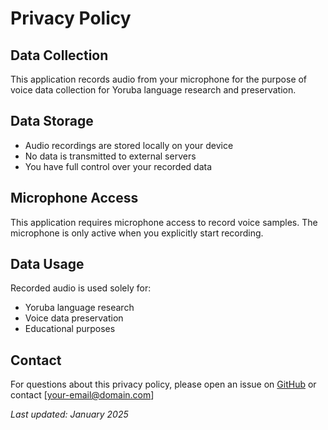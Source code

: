# Privacy Policy

## Data Collection
This application records audio from your microphone for the purpose of voice data collection for Yoruba language research and preservation.

## Data Storage
- Audio recordings are stored locally on your device
- No data is transmitted to external servers
- You have full control over your recorded data

## Microphone Access
This application requires microphone access to record voice samples. The microphone is only active when you explicitly start recording.

## Data Usage
Recorded audio is used solely for:
- Yoruba language research
- Voice data preservation
- Educational purposes

## Contact
For questions about this privacy policy, please open an issue on [GitHub](https://github.com/sam4rano/yoruba-voice-speech-recorder/issues) or contact [your-email@domain.com]

*Last updated: January 2025*
